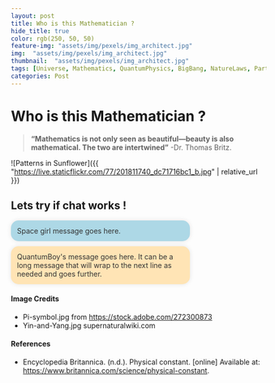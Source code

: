 ```yaml
---
layout: post
title: Who is this Mathematician ? 
hide_title: true
color: rgb(250, 50, 50)
feature-img: "assets/img/pexels/img_architect.jpg"
img:  "assets/img/pexels/img_architect.jpg"
thumbnail:  "assets/img/pexels/img_architect.jpg"
tags: [Universe, Mathematics, QuantumPhysics, BigBang, NatureLaws, ParticlePhysics, Symmetry, Patterns]
categories: Post
---
```


# Who is this Mathematician ? 

> **“Mathematics is not only seen as beautiful—beauty is also mathematical. The two are intertwined”**  -Dr. Thomas Britz.

![Patterns in Sunflower]({{ "https://live.staticflickr.com/77/201811740_dc71716bc1_b.jpg" | relative_url }})

## Lets try if chat works !

<div style="max-width: 600px; margin: 0 auto;">
    <div style="margin: 10px 0; border-radius: 15px; overflow: hidden; background-color: #add8e6; color: #333; box-shadow: 0 0 10px rgba(0, 0, 0, 0.1); word-wrap: break-word; max-width: 70%;">
        <div style="padding: 12px;">
           Space girl message goes here.
        </div>
    </div>
    <div style="margin: 10px 0; border-radius: 15px; overflow: hidden; background-color: #ffe4b5; color: #333; box-shadow: 0 0 10px rgba(0, 0, 0, 0.1); word-wrap: break-word; max-width: 70%;">
        <div style="padding: 12px;">
            QuantumBoy's message goes here. It can be a long message that will wrap to the next line as needed and goes further.
        </div>
    </div>
</div>

#### Image Credits

* Pi-symbol.jpg from https://stock.adobe.com/272300873
* Yin-and-Yang.jpg supernaturalwiki.com 



#### References

* Encyclopedia Britannica. (n.d.). Physical constant. [online] Available at: https://www.britannica.com/science/physical-constant.